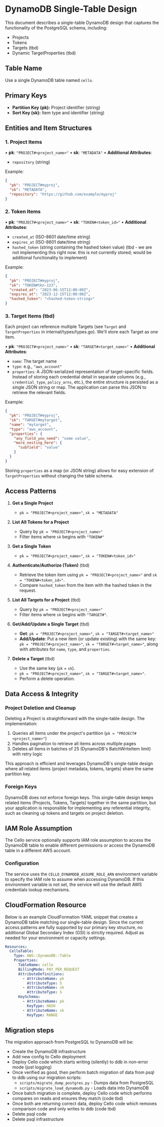 # DynamoDB Single-Table Design

This document describes a single-table DynamoDB design that captures the functionality of the PostgreSQL schema, including:

- Projects
- Tokens
- Targets (tbd)
- Dynamic TargetProperties (tbd)

## Table Name

Use a single DynamoDB table named `cello`.

## Primary Keys

- **Partition Key (pk):** Project identifier (string)
- **Sort Key (sk):** Item type and identifier (string)

## Entities and Item Structures

### 1. Project Items

• **pk**: `"PROJECT#<project_name>"`
• **sk**: `"METADATA"`
• **Additional Attributes**:

- `repository` (string)

Example:

```json
{
  "pk": "PROJECT#myproj",
  "sk": "METADATA",
  "repository": "https://github.com/example/myproj"
}
```

### 2. Token Items

• **pk**: `"PROJECT#<project_name>"`
• **sk**: `"TOKEN#<token_id>"`
• **Additional Attributes**:

- `created_at` (ISO-8601 date/time string)
- `expires_at` (ISO-8601 date/time string)
- `hashed_token` (string containing the hashed token value) (tbd - we are not implementing this right now. this is not currently stored; would be additional functionality to implement)

Example:

```json
{
  "pk": "PROJECT#myproj",
  "sk": "TOKEN#tkn-123",
  "created_at": "2023-06-15T12:00:00Z",
  "expires_at": "2023-12-15T12:00:00Z",
  "hashed_token": "<hashed-token-string>"
}
```

### 3. Target Items (tbd)

Each project can reference multiple Targets (see `Target` and `TargetProperties` in internal/types/types.go). We'll store each Target as one item.

• **pk**: `"PROJECT#<project_name>"`
• **sk**: `"TARGET#<target_name>"`
• **Additional Attributes**:

- `name`: The target name
- `type`: e.g., `"aws_account"`
- `properties`: A JSON-serialized representation of target-specific fields. Instead of storing each credential detail in separate columns (e.g., `credential_type`, `policy_arns`, etc.), the entire structure is persisted as a single JSON string or map. The application can parse this JSON to retrieve the relevant fields.

Example:

```json
{
  "pk": "PROJECT#myproj",
  "sk": "TARGET#mytarget",
  "name": "mytarget",
  "type": "aws_account",
  "properties": {
    "any_field_you_need": "some value",
    "more_nesting_here": {
      "subfield": "value"
    }
  }
}
```

Storing `properties` as a map (or JSON string) allows for easy extension of `TargetProperties` without changing the table schema.

## Access Patterns

1. **Get a Single Project**

   - `pk = "PROJECT#<project_name>"`, `sk = "METADATA"`

2. **List All Tokens for a Project**

   - Query by `pk = "PROJECT#<project_name>"`
   - Filter items where `sk` begins with `"TOKEN#"`

3. **Get a Single Token**

   - `pk = "PROJECT#<project_name>"`, `sk = "TOKEN#<token_id>"`

4. **Authenticate/Authorize (Token)** (tbd)

   - Retrieve the token item using `pk = "PROJECT#<project_name>"` and `sk = "TOKEN#<token_id>"`.
   - Compare `hashed_token` from the item with the hashed token in the request.

5. **List All Targets for a Project** (tbd)

   - Query by `pk = "PROJECT#<project_name>"`
   - Filter items where `sk` begins with `"TARGET#"`.

6. **Get/Add/Update a Single Target** (tbd)

   - **Get**: `pk = "PROJECT#<project_name>"`, `sk = "TARGET#<target_name>"`
   - **Add/Update**: Put a new item (or update existing) with the same key: `pk = "PROJECT#<project_name>"`, `sk = "TARGET#<target_name>"`, along with attributes for `name`, `type`, and `properties`.

7. **Delete a Target** (tbd)
   - Use the same key (`pk` + `sk`).
   - `pk = "PROJECT#<project_name>"`, `sk = "TARGET#<target_name>"`.
   - Perform a delete operation.

## Data Access & Integrity

### Project Deletion and Cleanup

Deleting a Project is straightforward with the single-table design. The implementation:

1. Queries all items under the project's partition (`pk = "PROJECT#<project_name>"`)
2. Handles pagination to retrieve all items across multiple pages
3. Deletes all items in batches of 25 (DynamoDB's BatchWriteItem limit) with retry logic

This approach is efficient and leverages DynamoDB's single-table design where all related items (project metadata, tokens, targets) share the same partition key.

### Foreign Keys

DynamoDB does not enforce foreign keys. This single-table design keeps related items (Projects, Tokens, Targets) together in the same partition, but your application is responsible for implementing any referential integrity, such as cleaning up tokens and targets on project deletion.

## IAM Role Assumption

The Cello service optionally supports IAM role assumption to access the DynamoDB table to enable different permissions or access the DynamoDB table in a different AWS account.

### Configuration

The service uses the `CELLO_DYNAMODB_ASSUME_ROLE_ARN` environment variable to specify the IAM role to assume when accessing DynamoDB. If this environment variable is not set, the service will use the default AWS credentials lookup mechanisms.

## CloudFormation Resource

Below is an example CloudFormation YAML snippet that creates a DynamoDB table matching our single-table design. Since the current access patterns are fully supported by our primary key structure, no additional Global Secondary Index (GSI) is strictly required. Adjust as needed for your environment or capacity settings.

```yaml
Resources:
  CelloTable:
    Type: AWS::DynamoDB::Table
    Properties:
      TableName: cello
      BillingMode: PAY_PER_REQUEST
      AttributeDefinitions:
        - AttributeName: pk
          AttributeType: S
        - AttributeName: sk
          AttributeType: S
      KeySchema:
        - AttributeName: pk
          KeyType: HASH
        - AttributeName: sk
          KeyType: RANGE
```

## Migration steps

The migration approach from PostgreSQL to DynamoDB will be:

- Create the DynamoDB infrastructure
- Add new config to Cello deployment
- Deploy Cello code which starts writing (silently) to ddb in non-error mode (just logging)
- Once verified as good, then perform batch migration of data from psql to ddb using our migration scripts:
  - `scripts/migrate_dump_postgres.py` - Dumps data from PostgreSQL
  - `scripts/migrate_load_dynamodb.py` - Loads data into DynamoDB
- Once batch migration is complete, deploy Cello code which performs compares on reads and ensures they match (code tbd)
- Once both are returning correct data, deploy Cello code which removes comparison code and only writes to ddb (code tbd)
- Delete psql code
- Delete psql infrastructure
